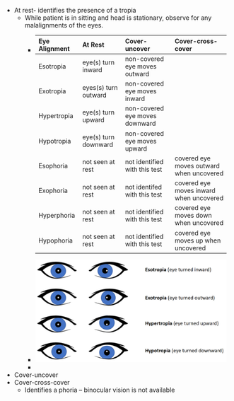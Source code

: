- At rest- identifies the presence of a tropia
	- While patient is in sitting and head is stationary, observe for any malalignments of the eyes.
		- |Eye Alignment     | At Rest | Cover-uncover | Cover-cross-cover |
		  | ----------- | ----------- | --------|  --------| 
		  | Esotropia     | eye(s) turn inward   | non-covered eye moves outward | 
		  | Exotropia  | eyes(s) turn outward   | non-covered eye moves inward |
		  | Hypertropia| eye(s) turn upward   | non-covered eye moves downward |
		  |Hypotropia| eye(s) turn downward   | non-covered eye moves upward |
		  | Esophoria     | not seen at rest | not identified with this test|  covered eye moves outward when uncovered |
		  | Exophoria  | not seen at rest   | not identifed with this test|  covered eye moves inward when uncovered |
		  | Hyperphoria| not seen at rest   | not identified with this test |  covered eye moves down when uncovered |
		  |Hypophoria| not seen at rest  | not identified with this test|  covered eye moves up when uncovered |
		- ![image.png](../assets/image_1639586349446_0.png)
		-
- Cover-uncover
- Cover-cross-cover
	- Identifies a phoria – binocular vision is not available
